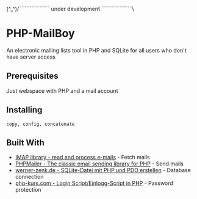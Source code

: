 \(^_^)/¯¯¯¯¯¯¯¯¯¯¯¯ under development ¯¯¯¯¯¯¯¯¯¯¯¯\

# PHP-MailBoy

An electronic mailing lists tool in PHP and SQLite for all users who don't have server access

## Prerequisites

Just webspace with PHP and a mail account

## Installing
```
copy, config, concatenate
```
## Built With

* [IMAP library - read and process e-mails](http://github.com/ddeboer/imap) - Fetch mails
* [PHPMailer - The classic email sending library for PHP](https://github.com/PHPMailer) - Send mails
* [werner-zenk.de - SQLite-Datei mit PHP und PDO erstellen](https://werner-zenk.de/scripte/sqlite_datenbank.php) - Database connection
* [php-kurs.com - Login Script/Einlogg-Script in PHP](https://www.php-kurs.com/loesung-einlogg-script.htm) - Password protection
